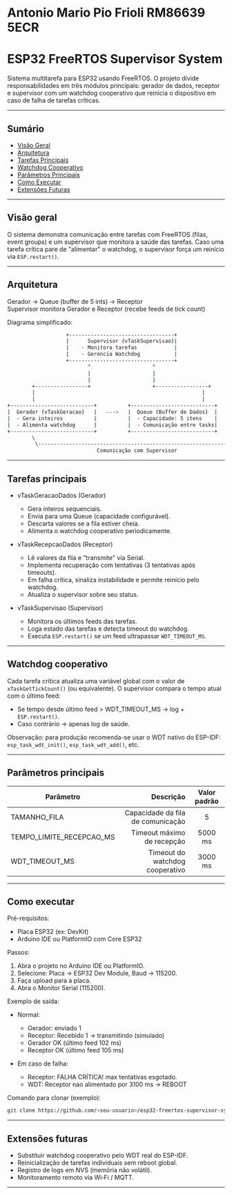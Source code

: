 # Antonio Mario Pio Frioli RM86639 5ECR

#  ESP32 FreeRTOS Supervisor System

Sistema multitarefa para ESP32 usando FreeRTOS. O projeto divide responsabilidades em três módulos principais: gerador de dados, receptor e supervisor com um watchdog cooperativo que reinicia o dispositivo em caso de falha de tarefas críticas.

---

## Sumário

- [Visão Geral](#visão-geral)  
- [Arquitetura](#arquitetura)  
- [Tarefas Principais](#tarefas-principais)  
- [Watchdog Cooperativo](#watchdog-cooperativo)  
- [Parâmetros Principais](#parâmetros-principais)  
- [Como Executar](#como-executar)  
- [Extensões Futuras](#extensões-futuras)

---

## Visão geral

O sistema demonstra comunicação entre tarefas com FreeRTOS (filas, event groups) e um supervisor que monitora a saúde das tarefas. Caso uma tarefa crítica pare de "alimentar" o watchdog, o supervisor força um reinício via `ESP.restart()`.

---

## Arquitetura

Gerador -> Queue (buffer de 5 ints) -> Receptor  
Supervisor monitora Gerador e Receptor (recebe feeds de tick count)

Diagrama simplificado:
```bash
                   +----------------------------------+
                   |      Supervisor (vTaskSupervisao)|
                   |    - Monitora tarefas            |
                   |    - Gerencia Watchdog           |
                   +----------------------------------+
                          ^                    ^
                          |                    |
                          |                    |
        +-----------------+                    +-----------------+
        |                                                      |
        |                                                      |
+---------------------------+          +---------------------------+          +---------------------------+
|  Gerador (vTaskGeracao)   |   --->   |  Queue (Buffer de Dados)  |   --->   |  Receptor (vTaskRecepcao) |
|  - Gera inteiros          |          |  - Capacidade: 5 itens    |          |  - Transmite e valida      |
|  - Alimenta watchdog      |          |  - Comunicação entre tasks|          |  - Reporta falhas          |
+---------------------------+          +---------------------------+          +---------------------------+
        \                                                                 /
         \---------------------------------------------------------------/
                             Comunicação com Supervisor

```
---

## Tarefas principais

- vTaskGeracaoDados (Gerador)
  - Gera inteiros sequenciais.
  - Envia para uma Queue (capacidade configurável).
  - Descarta valores se a fila estiver cheia.
  - Alimenta o watchdog cooperativo periodicamente.

- vTaskRecepcaoDados (Receptor)
  - Lê valores da fila e "transmite" via Serial.
  - Implementa recuperação com tentativas (3 tentativas após timeouts).
  - Em falha crítica, sinaliza instabilidade e permite reinício pelo watchdog.
  - Atualiza o supervisor sobre seu status.

- vTaskSupervisao (Supervisor)
  - Monitora os últimos feeds das tarefas.
  - Loga estado das tarefas e detecta timeout do watchdog.
  - Executa `ESP.restart()` se um feed ultrapassar `WDT_TIMEOUT_MS`.

---

## Watchdog cooperativo

Cada tarefa crítica atualiza uma variável global com o valor de `xTaskGetTickCount()` (ou equivalente). O supervisor compara o tempo atual com o último feed:

- Se tempo desde último feed > WDT_TIMEOUT_MS → log + `ESP.restart()`.
- Caso contrário → apenas log de saúde.

Observação: para produção recomenda-se usar o WDT nativo do ESP-IDF:
`esp_task_wdt_init()`, `esp_task_wdt_add()`, etc.

---

## Parâmetros principais

| Parâmetro | Descrição | Valor padrão |
|-----------|-----------:|:------------:|
| TAMANHO_FILA | Capacidade da fila de comunicação | 5 |
| TEMPO_LIMITE_RECEPCAO_MS | Timeout máximo de recepção | 5000 ms |
| WDT_TIMEOUT_MS | Timeout do watchdog cooperativo | 3000 ms |

---

## Como executar

Pré-requisitos:
- Placa ESP32 (ex: DevKit)
- Arduino IDE ou PlatformIO com Core ESP32

Passos:
1. Abra o projeto no Arduino IDE ou PlatformIO.
2. Selecione: Placa → ESP32 Dev Module, Baud → 115200.
3. Faça upload para a placa.
4. Abra o Monitor Serial (115200).

Exemplo de saída:
- Normal:
  - Gerador: enviado 1
  - Receptor: Recebido 1 -> transmitindo (simulado)
  - Gerador OK (último feed 102 ms)
  - Receptor OK (último feed 105 ms)

- Em caso de falha:
  - Receptor: FALHA CRÍTICA! max tentativas esgotado.
  - WDT: Receptor nao alimentado por 3100 ms -> REBOOT

Comando para clonar (exemplo):
```bash
git clone https://github.com/<seu-usuario>/esp32-freertos-supervisor-system.git
```

---

## Extensões futuras

- Substituir watchdog cooperativo pelo WDT real do ESP-IDF.
- Reinicialização de tarefas individuais sem reboot global.
- Registro de logs em NVS (memória não volátil).
- Monitoramento remoto via Wi‑Fi / MQTT.

---
